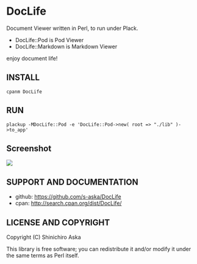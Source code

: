 # DocLife

Document Viewer written in Perl, to run under Plack.

- DocLife::Pod is Pod Viewer
- DocLife::Markdown  is Markdown Viewer

enjoy document life!

## INSTALL

    cpanm DocLife

## RUN

    plackup -MDocLife::Pod -e 'DocLife::Pod->new( root => "./lib" )->to_app'

## Screenshot

<img src="http://dl.dropbox.com/u/11475683/screen/doclife001.png">

## SUPPORT AND DOCUMENTATION

- github: <https://github.com/s-aska/DocLife>
- cpan: <http://search.cpan.org/dist/DocLife/>

## LICENSE AND COPYRIGHT

Copyright (C) Shinichiro Aska

This library is free software; you can redistribute it and/or modify it under the same terms as Perl itself.
